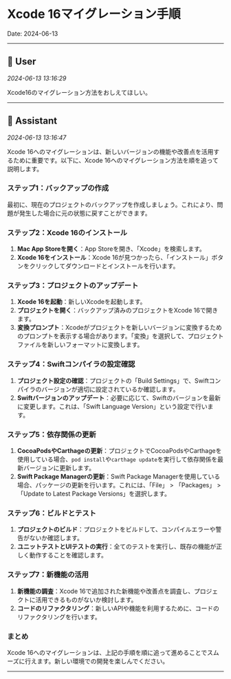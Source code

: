 # Xcode 16マイグレーション手順

Date: 2024-06-13

---

## 👤 User
*2024-06-13 13:16:29*

Xcode16のマイグレーション方法をおしえてほしい。

---

## 🤖 Assistant
*2024-06-13 13:16:47*

Xcode 16へのマイグレーションは、新しいバージョンの機能や改善点を活用するために重要です。以下に、Xcode 16へのマイグレーション方法を順を追って説明します。

### ステップ1：バックアップの作成
最初に、現在のプロジェクトのバックアップを作成しましょう。これにより、問題が発生した場合に元の状態に戻すことができます。

### ステップ2：Xcode 16のインストール
1. **Mac App Storeを開く**：App Storeを開き、「Xcode」を検索します。
2. **Xcode 16をインストール**：Xcode 16が見つかったら、「インストール」ボタンをクリックしてダウンロードとインストールを行います。

### ステップ3：プロジェクトのアップデート
1. **Xcode 16を起動**：新しいXcodeを起動します。
2. **プロジェクトを開く**：バックアップ済みのプロジェクトをXcode 16で開きます。
3. **変換プロンプト**：Xcodeがプロジェクトを新しいバージョンに変換するためのプロンプトを表示する場合があります。「変換」を選択して、プロジェクトファイルを新しいフォーマットに変換します。

### ステップ4：Swiftコンパイラの設定確認
1. **プロジェクト設定の確認**：プロジェクトの「Build Settings」で、Swiftコンパイラのバージョンが適切に設定されているか確認します。
2. **Swiftバージョンのアップデート**：必要に応じて、Swiftのバージョンを最新に変更します。これは、「Swift Language Version」という設定で行います。

### ステップ5：依存関係の更新
1. **CocoaPodsやCarthageの更新**：プロジェクトでCocoaPodsやCarthageを使用している場合、`pod install`や`carthage update`を実行して依存関係を最新バージョンに更新します。
2. **Swift Package Managerの更新**：Swift Package Managerを使用している場合、パッケージの更新を行います。これには、「File」 &gt; 「Packages」 &gt; 「Update to Latest Package Versions」を選択します。

### ステップ6：ビルドとテスト
1. **プロジェクトのビルド**：プロジェクトをビルドして、コンパイルエラーや警告がないか確認します。
2. **ユニットテストとUIテストの実行**：全てのテストを実行し、既存の機能が正しく動作することを確認します。

### ステップ7：新機能の活用
1. **新機能の調査**：Xcode 16で追加された新機能や改善点を調査し、プロジェクトに活用できるものがないか検討します。
2. **コードのリファクタリング**：新しいAPIや機能を利用するために、コードのリファクタリングを行います。

### まとめ
Xcode 16へのマイグレーションは、上記の手順を順に追って進めることでスムーズに行えます。新しい環境での開発を楽しんでください。

---
